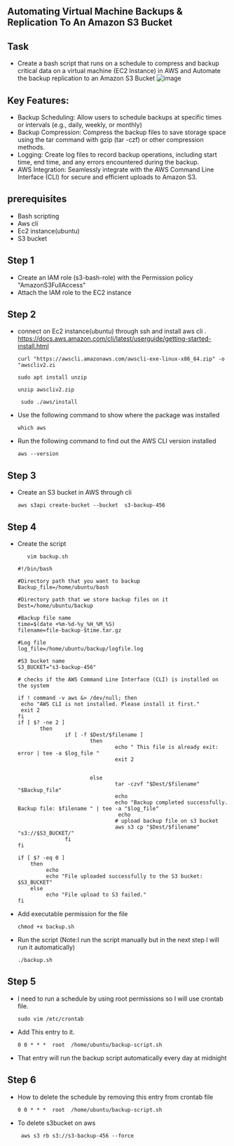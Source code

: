## Automating Virtual Machine Backups & Replication To An Amazon S3 Bucket

## Task
*  Create a bash script that runs on a schedule to compress and backup critical data on a virtual machine (EC2 Instance) in AWS and  Automate the backup replication to an Amazon S3 Bucket
    ![image](https://github.com/emar137/Automate-Virtual-Machine-Data-Backup-Replication-To-An-Amazon-S3-Bucket/assets/84228720/313cca10-73f2-42bf-bef8-f49ad1a81ea4)
## Key Features:
* Backup Scheduling: Allow users to schedule backups at specific times or intervals (e.g., daily, weekly, or monthly)
* Backup Compression: Compress the backup files to save storage space using the tar command with gzip (tar -czf) or other compression methods.
* Logging: Create log files to record backup operations, including start time, end time, and any errors encountered during the backup.
* AWS Integration: Seamlessly integrate with the AWS Command Line  Interface (CLI) for secure and efficient uploads to Amazon S3.
 ## prerequisites
 * Bash scripting
 * Aws cli  
 * Ec2 instance(ubuntu)
 * S3 bucket
## Step 1
* Create an IAM role (s3-bash-role) with the Permission policy "AmazonS3FullAccess"
* Attach the IAM role to the EC2 instance
## Step 2
* connect on Ec2 instance(ubuntu) through ssh and install aws cli . https://docs.aws.amazon.com/cli/latest/userguide/getting-started-install.html
    ```
    curl "https://awscli.amazonaws.com/awscli-exe-linux-x86_64.zip" -o "awscliv2.zi
    ```
    ```
    sudo apt install unzip
    ```
    ```
    unzip awscliv2.zip
    ```
    ```
     sudo ./aws/install
    ```
* Use the following command to show where the package was installed
    ```
    which aws
    ```
* Run the following command to find out the AWS CLI version installed
    ```
    aws --version
    ```
## Step 3 
* Create an S3 bucket in AWS through cli
  ```
  aws s3api create-bucket --bucket  s3-backup-456
  ```
## Step 4
* Create the script 
     ```
        vim backup.sh  
     ```
     ```
    #!/bin/bash

    #Directory path that you want to backup
    Backup_file=/home/ubuntu/bash

    #Directory path that we store backup files on it
    Dest=/home/ubuntu/backup

    #Backup file name
    time=$(date +%m-%d-%y_%H_%M_%S)
    filename=file-backup-$time.tar.gz

    #Log file
    log_file=/home/ubuntu/backup/logfile.log

    #S3 bucket name
    S3_BUCKET="s3-backup-456"

    # checks if the AWS Command Line Interface (CLI) is installed on the system

    if ! command -v aws &> /dev/null; then
      echo "AWS CLI is not installed. Please install it first."
      exit 2
    fi
    if [ $? -ne 2 ]
            then
                    if [ -f $Dest/$filename ]
                            then
                                    echo " This file is already exit: error | tee -a $log_file "
                                    exit 2


                            else
                                    tar -czvf "$Dest/$filename"  "$Backup_file"
                                    echo
                                    echo "Backup completed successfully. Backup file: $filename " | tee -a "$log_file"
                                     echo
                                    # upload backup file on s3 bucket
                                    aws s3 cp "$Dest/$filename"  "s3://$S3_BUCKET/"
                    fi
    fi

    if [ $? -eq 0 ]
         then
              echo
              echo "File uploaded successfully to the S3 bucket: $S3_BUCKET"
         else
              echo "File upload to S3 failed."
    fi   
   ```
 * Add executable permission for the file
    ```
    chmod +x backup.sh  
    ```
  * Run the script (Note:I run the script manually but in the next step I will run it automatically)
    ``` 
    ./backup.sh
    ```
## Step 5
* I need to run a schedule by using root permissions so I will use crontab file.
  ```
  sudo vim /etc/crontab
  ```
* Add This entry to it.
  ```
  0 0 * * *  root  /home/ubuntu/backup-script.sh
  ```
* That entry will run the backup script automatically every day at midnight
## Step 6
* How to delete the schedule by removing this entry from crontab file
  ```
  0 0 * * *  root  /home/ubuntu/backup-script.sh
  ```
* To delete s3bucket on aws
   ```
    aws s3 rb s3://s3-backup-456 --force
   ```

